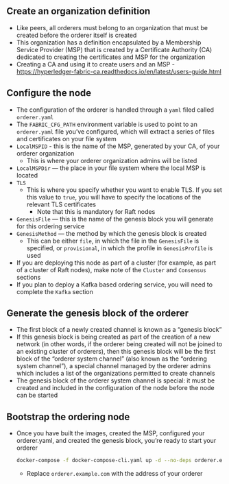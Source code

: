 ## Create an organization definition
- Like peers, all orderers must belong to an organization that must be created before the orderer itself is created
- This organization has a definition encapsulated by a Membership Service Provider (MSP) that is created by a Certificate Authority (CA) dedicated to creating the certificates and MSP for the organization
- Creating a CA and using it to create users and an MSP - https://hyperledger-fabric-ca.readthedocs.io/en/latest/users-guide.html
## Configure the node
- The configuration of the orderer is handled through a `yaml` filed called `orderer.yaml`
- The `FABRIC_CFG_PATH` environment variable is used to point to an `orderer.yaml` file you’ve configured, which will extract a series of files and certificates on your file system
- `LocalMSPID` - this is the name of the MSP, generated by your CA, of your orderer organization
    - This is where your orderer organization admins will be listed
- `LocalMSPDir` — the place in your file system where the local MSP is located
- `TLS`
    - This is where you specify whether you want to enable TLS. If you set this value to `true`, you will have to specify the locations of the relevant TLS certificates
        - Note that this is mandatory for Raft nodes
- `GenesisFile` — this is the name of the genesis block you will generate for this ordering service
- `GenesisMethod` — the method by which the genesis block is created
    - This can be either `file`, in which the file in the `GenesisFile` is specified, or `provisional`, in which the profile in `GenesisProfile` is used
- If you are deploying this node as part of a cluster (for example, as part of a cluster of Raft nodes), make note of the `Cluster` and `Consensus` sections
- If you plan to deploy a Kafka based ordering service, you will need to complete the `Kafka` section
## Generate the genesis block of the orderer
- The first block of a newly created channel is known as a “genesis block”
- If this genesis block is being created as part of the creation of a new network (in other words, if the orderer being created will not be joined to an existing cluster of orderers), then this genesis block will be the first block of the “orderer system channel” (also known as the “ordering system channel”), a special channel managed by the orderer admins which includes a list of the organizations permitted to create channels
- The genesis block of the orderer system channel is special: it must be created and included in the configuration of the node before the node can be started
## Bootstrap the ordering node
- Once you have built the images, created the MSP, configured your orderer.yaml, and created the genesis block, you’re ready to start your orderer
	
    ```bash
    docker-compose -f docker-compose-cli.yaml up -d --no-deps orderer.example.com
    ```

    - Replace `orderer.example.com` with the address of your orderer